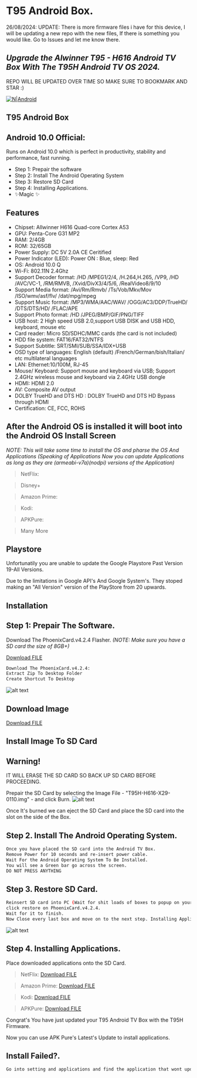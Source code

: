 ﻿# T95 Android Box.

26/08/2024: UPDATE: There is more firmware files i have for this device, I will be updating a new repo with the new files, If there is something you would like. Go to Issues and let me know there. 


 
## _Upgrade the Alwinner T95 - H616 Android TV Box With The T95H Android TV OS 2024._

REPO WILL BE UPDATED OVER TIME SO MAKE SURE TO BOOKMARK AND STAR :)

[![N|Android](https://kb.commusoft.co.uk/hc/article_attachments/115024461608/android-logo-sm.png)](https://www.android.com/intl/en_uk/)

## T95 Android Box
## Android 10.0 Official: 
Runs on Android 10.0 which is perfect in productivity, stability and performance, fast running.

- Step 1: Prepair the software
- Step 2: Install The Android Operating System
- Step 3: Restore SD Card
- Step 4: Installing Applications.
- ✨Magic ✨

## Features
-  Chipset: Allwinner H616 Quad-core Cortex A53
- GPU: Penta-Core G31 MP2
- RAM: 2/4GB
- ROM: 32/65GB
- Power Supply: DC 5V 2.0A CE Ceritified
- Power Indicator (LED): Power ON : Blue, sleep: Red
- OS: Android 10.0 Q
- Wi-Fi: 802.11N 2.4Ghz
- Support Decoder format: /HD /MPEG1/2/4, /H.264,H.265, /VP9, /HD /AVC/VC-1, /RM/RMVB, /Xvid/DivX3/4/5/6, /RealVideo8/9/10
- Support Media format: /Avi/Rm/Rmvb/ /Ts/Vob/Mkv/Mov /ISO/wmv/asf/flv/ /dat/mpg/mpeg
- Support Music format: /MP3/WMA/AAC/WAV/ /OGG/AC3/DDP/TrueHD/ /DTS/DTS/HD/ /FLAC/APE
- Support Photo format: /HD /JPEG/BMP/GIF/PNG/TIFF
- USB host: 2 High speed USB 2.0,support USB DISK and USB HDD, keyboard, mouse etc
- Card reader: Micro SD/SDHC/MMC cards (the card is not included)
- HDD file system: FAT16/FAT32/NTFS
- Support Subtitle: SRT/SMI/SUB/SSA/IDX+USB
- OSD type of languages: English (default) /French/German/bish/Italian/ etc multilateral languages
- LAN: Ethernet:10/100M, RJ-45
- Mouse/ Keyboard: Support mouse and keyboard via USB; Support 2.4GHz wireless mouse and keyboard via 2.4GHz USB dongle
- HDMI: HDMI 2.0
- AV: Composite AV output
- DOLBY TrueHD and DTS HD : DOLBY TrueHD and DTS HD Bypass through HDMI
- Certification: CE, FCC, ROHS

## After the Android OS is installed it will boot into the Android OS Install Screen
_NOTE: This will take some time to install the OS and pharse the OS And Applications_
_(Speaking of Applications Now you can update Applications as long as they are (armeabi-v7a)(nodpi) versions of the Application)_

> NetFlix:  

> Disney+

> Amazon Prime:

> Kodi:

> APKPure:

> Many More

## Playstore

Unfortunatily you are unable to update the Google Playstore Past Version 19-All Versions.

Due to the limitations in Google API's And Google System's. They stoped making an "All Version" version of the PlayStore from 20 upwards. 

## Installation



## Step 1: Prepair The Software. 
Download The PhoenixCard.v4.2.4 Flasher. 
_(NOTE: Make sure you have a SD card the size of 8GB+)_

<a id="raw-url" href="https://www.dropbox.com/s/hjkonwz1m1ab0zy/PhoenixCard.v4.2.4.zip?dl=1">Download FILE</a>
```sh
Download The PhoenixCard.v4.2.4:
Extract Zip To Desktop Folder
Create Shortcut To Desktop
```
![alt text](https://i.imgur.com/NbvXlYP.png)
## Download Image

<a id="raw-url" href="https://www.dropbox.com/s/clny9hmfshqrlm1/T95H-H616-X29-0110.img?dl=1">Download FILE</a>


## Install Image To SD Card
## Warning!
IT WILL ERASE THE SD CARD SO BACK UP SD CARD BEFORE PROCEEDING.


Prepair the SD Card by selecting the Image File - "T95H-H616-X29-0110.img"  - and click Burn.
![alt text](https://i.imgur.com/VZ9Tih5.png)

Once It's burned we can eject the SD Card and place the SD card into the slot on the side of the Box.

## Step 2. Install The Android Operating System. 

```sh
Once you have placed the SD card into the Android TV Box.
Remove Power for 10 seconds and re-insert power cable. 
Wait For the Android Operating System To Be Installed.
You will see a Green bar go across the screen.
DO NOT PRESS ANYTHING
```
## Step 3. Restore SD Card.
```sh
Reinsert SD card into PC (Wait for shit loads of boxes to popup on your computer, This is noramal.)
click restore on PhoenixCard.v4.2.4.
Wait for it to finish.
Now Close every last box and move on to the next step. Installing Applications. 
```
![alt text](https://i.imgur.com/VZ9Tih5.png)

## Step 4. Installing Applications.
Place downloaded applications onto the SD Card.
> NetFlix:
<a id="raw-url" href="https://www.dropbox.com/s/jprlsnca9wxrl97/com.netflix.mediaclient_8.50.0_build_9_50318-50318_minAPI24%28arm64-v8a%2Carmeabi-v7a%2Cx86%2Cx86_64%29%28nodpi%29_apkmirror.com.apk?dl=1">Download FILE</a>


> Amazon Prime:
> <a id="raw-url" href="https://www.dropbox.com/s/3kg7r53938ng779/com.amazon.avod.thirdpartyclient_3.0.335.11455-335011455_minAPI21%28armeabi-v7a%29%28nodpi%29_apkmirror.com.apk?dl=1">Download FILE</a>

> Kodi:
<a id="raw-url" href="https://www.dropbox.com/s/jox2r387mc4yxmo/kodi-19.4-Matrix-armeabi-v7a.apk?dl=1">Download FILE</a>

> APKPure: 
> <a id="raw-url" href="https://www.dropbox.com/s/3h0q2ybsxqkpu06/APKPure_v3.18.50_apkpure.com.apk?dl=1">Download FILE</a>


Congrat's You have just updated your T95 Android TV Box with the T95H Firmware. 

Now you can use APK Pure's Latest's Update to install applications. 

## Install Failed?.

```sh
Go into setting and applications and find the application that wont update and uninstall the old version. Now you can install  the new version of the application like Kodi for Example.
```





